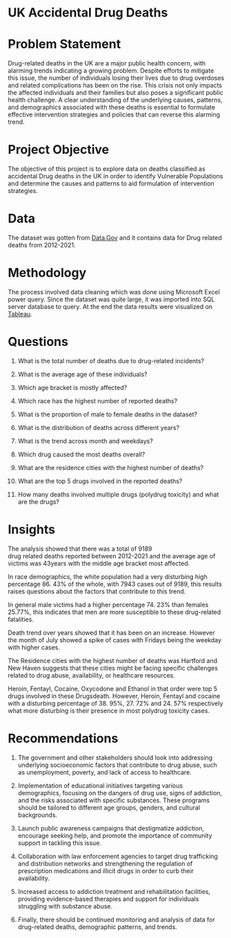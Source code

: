 # UK Accidental Drug Deaths

# Problem Statement 
Drug-related deaths in the UK are a major public health concern, with alarming trends indicating a growing problem. Despite efforts to mitigate this issue, the number of individuals losing their lives due to drug overdoses and related complications has been on the rise. This crisis not only impacts the affected individuals and their families but also poses a significant public health challenge. A clear understanding of the underlying causes, patterns, and demographics associated with these deaths is essential to formulate effective intervention strategies and policies that can reverse this alarming trend.


# Project Objective 
The objective of this project is to explore data on deaths classified as accidental Drug deaths in the UK in order to identify Vulnerable Populations and determine the causes and patterns  to aid formulation of intervention strategies.


# Data
The dataset was gotten from [Data.Gov](https://catalog.data.gov/dataset/accidental-drug-related-deaths-2012-2018/resource/e8f3bad9-478c-4ab4-8799-c4e996a363fd)  and it contains data for Drug related deaths from 2012-2021. 


# Methodology
The process involved  data cleaning which was done using Microsoft Excel power query. 
Since the dataset was quite large, it was imported into SQL server database to query. At the end the data results were  visualized on [Tableau](https://public.tableau.com/app/profile/ayebapreye.apinah/viz/UKAccidentalDrugDeaths/UKAccidentalDrugdeaths). 

# Questions

1. What is the total number of deaths due to drug-related incidents? 

2. What is the average age of these individuals?

3. Which age bracket is mostly affected? 

4. Which race has the highest number of reported deaths?

5. What is the proportion of male to female deaths in the dataset?

6. What is the distribution of deaths across different years?

7. What is the trend across month and weekdays? 

8. Which drug caused the most deaths overall?

9. What are the residence cities with the highest number of deaths? 

10. What are the top 5 drugs involved in the reported deaths? 

11. How many deaths involved multiple drugs (polydrug toxicity) and what are the drugs?

# Insights

The analysis showed that there was a total of  9189   
drug related deaths reported  between 2012-2021 and the average age of victims was 43years with the middle age bracket most affected. 

In race demographics, the white population had a very disturbing high percentage 86. 43%  of the whole, with 7943 cases out of 9189, this results raises questions about the  factors that contribute to this trend.

In general male victims had a higher percentage 74. 23% than females  25.77%, this indicates that men are more susceptible to these drug-related fatalities.

Death trend over years showed that it has been on an increase. However the month of July showed a spike of cases with Fridays being the weekday with higher cases. 

The Residence cities with the highest number of deaths was Hartford and New Haven suggests that these cities might be facing specific challenges related to drug abuse, availability, or healthcare resources.

Heroin, Fentayl, Cocaine, Oxycodone and Ethanol in that order were top 5 drugs involved in these Drugsdeath. However, Heroin, Fentayl and cocaine with a disturbing percentage of 38. 95%, 27. 72% and 24. 57% respectively  what more disturbing is their presence in most polydrug toxicity cases. 

# Recommendations 
1. The government and other stakeholders should look into  addressing underlying socioeconomic factors that contribute to drug abuse, such as unemployment, poverty, and lack of access to healthcare.

2. Implementation of educational initiatives targeting various demographics, focusing on the dangers of drug use, signs of addiction, and the risks associated with specific substances. These programs should be tailored to different age groups, genders, and cultural backgrounds.

3. Launch public awareness campaigns that destigmatize addiction, encourage seeking help, and promote the importance of community support in tackling this issue. 

4. Collaboration with law enforcement agencies to target drug trafficking and distribution networks and strengthening the regulation of prescription medications and illicit drugs in order to curb their availability.

5. Increased access to addiction treatment and rehabilitation facilities, providing evidence-based therapies and support for individuals struggling with substance abuse. 

6. Finally, there should be continued  monitoring and analysis of data  for  drug-related deaths, demographic patterns, and trends. 

